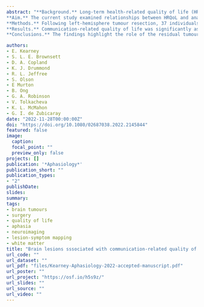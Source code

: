 ```yaml
---
abstract: "**Background.** Long-term health-related quality of life (HRQoL) is an important consideration in planning treatment for individuals with brain tumours. \n
**Aim.** The current study examined relationships between HRQoL and anatomical location of the lesion in patients 6-24 months post-surgery.\n
**Methods.** Following left-hemisphere tumour resection, 37 individuals underwent behavioural testing and MRI. A principal component analysis across 10 HRQoL measures identified two components explaining ~62% of the variance: a communication-related and a mood-related component. Three lesion maps were generated per participant capturing (1) the primary resection, (2) the resection plus residual tumour, oedema, and peri-resection treatment effect (resection+), and (3) residual tumour, oedema, and peri-resection treatment effect alone (residual). Relationships between HRQoL components and lesion maps were examined using voxel-wise lesion symptom-mapping as well as general linear models predicting tract- and voxel-wise disconnection severities.\n
**Results.** Communication-related quality of life was significantly associated with lesions comprising both the resection+ and residual tumour in the left medial inferior parietal lobe. Voxel-wise analyses of white matter disconnection severities revealed significant associations between communication-related quality of life and thalamostriatal fibres for the residual tumour lesions. None of the analyses involving mood-related quality of life or the primary resection lesion maps were significant.\n
**Conclusions.** The findings highlight the role of the residual tumour, oedema, and peri-resection treatment effects and associated white matter disconnection in communication-related quality of life following treatment."

authors:
- E. Kearney
- S. L. E. Brownsett
- D. A. Copland
- K. J. Drummond
- R. L. Jeffree
- S. Olson
- E Murton
- B. Ong
- G. A. Robinson
- V. Tolkacheva
- K. L. McMahon
- G. I. de Zubicaray
date: "2022-11-28T00:00:00Z"
doi: "https://doi.org/10.1080/02687038.2022.2145844"
featured: false
image:
  caption: 
  focal_point: ""
  preview_only: false
projects: []
publication: '*Aphasiology*'
publication_short: ""
publication_types:
- "2"
publishDate:
slides: 
summary:
tags:
- brain tumours 
- surgery
- quality of life
- aphasia
- neuroimaging
- lesion-symptom mapping
- white matter
title: "Brain lesions sssociated with communication-related quality of life following surgical removal of primary left-hemisphere tumours"
url_code: ""
url_dataset: ""
url_pdf: "files/Kearney-Aphasiology-2022-accepted-manuscript.pdf"
url_poster: ""
url_project: "https://osf.io/h5s9z/"
url_slides: ""
url_source: ""
url_video: ""
---
```

